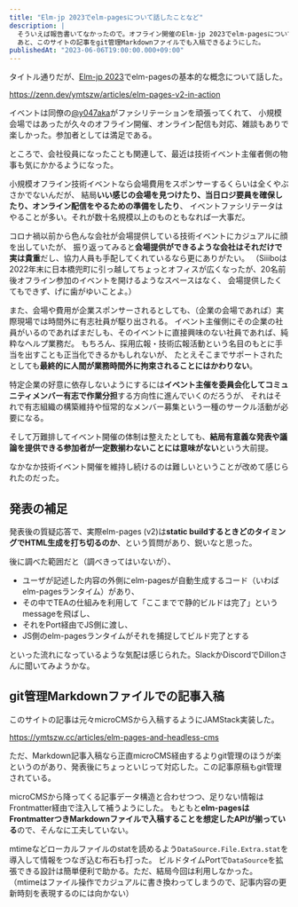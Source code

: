 ```yaml
---
title: "Elm-jp 2023でelm-pagesについて話したことなど"
description: |
  そういえば報告書いてなかったので。オフライン開催のElm-jp 2023でelm-pagesについて話した記録。
  あと、このサイトの記事をgit管理Markdownファイルでも入稿できるようにした。
publishedAt: "2023-06-06T19:00:00.000+09:00"
---
```


タイトル通りだが、[Elm-jp 2023](https://elm-jp.connpass.com/event/280401/)でelm-pagesの基本的な概念について話した。

<https://zenn.dev/ymtszw/articles/elm-pages-v2-in-action>

イベントは同僚の[@y047aka](https://twitter.com/y047aka)がファシリテーションを頑張ってくれて、
小規模会場ではあったが久々のオフライン開催、オンライン配信も対応、雑談もありで楽しかった。参加者としては満足である。

ところで、会社役員になったことも関連して、最近は技術イベント主催者側の物事も気にかかるようになった。

小規模オフライン技術イベントなら会場費用をスポンサーするくらいは全くやぶさかでないんだが、
結局**いい感じの会場を見つけたり、当日ロジ要員を確保したり、オンライン配信をやるための準備をしたり**、
イベントファシリテータはやることが多い。それが数十名規模以上のものともなれば一大事だ。

コロナ禍以前から色んな会社が会場提供している技術イベントにカジュアルに顔を出していたが、
振り返ってみると**会場提供ができるような会社はそれだけで実は貴重**だし、協力人員も手配してくれているなら更にありがたい。
（Siiiboは2022年末に日本橋兜町に引っ越してちょっとオフィスが広くなったが、20名前後オフライン参加のイベントを開けるようなスペースはなく、
会場提供したくてもできず、げに歯がゆいことよ。）

また、会場や費用が企業スポンサーされるとしても、（企業の会場であれば）実際現場では時間外に有志社員が駆り出される。
イベント主催側にその企業の社員がいるのであればまだしも、そのイベントに直接興味のない社員であれば、純粋なヘルプ業務だ。
もちろん、採用広報・技術広報活動という名目のもとに手当を出すことも正当化できるかもしれないが、
たとえそこまでサポートされたとしても**最終的に人間が業務時間外に拘束されることにはかわりない**。

特定企業の好意に依存しないようにするには**イベント主催を委員会化してコミュニティメンバー有志で作業分担**する方向性に進んでいくのだろうが、
それはそれで有志組織の構築維持や恒常的なメンバー募集という一種のサークル活動が必要になる。

そして万難排してイベント開催の体制は整えたとしても、**結局有意義な発表や議論を提供できる参加者が一定数揃わないことには意味がない**という大前提。

なかなか技術イベント開催を維持し続けるのは難しいということが改めて感じられたのだった。

## 発表の補足

発表後の質疑応答で、実際elm-pages (v2)は**static buildするときどのタイミングでHTML生成を打ち切るのか**、という質問があり、鋭いなと思った。

後に調べた範囲だと（調べきってはいないが）、

- ユーザが記述した内容の外側にelm-pagesが自動生成するコード（いわばelm-pagesランタイム）があり、
- その中でTEAの仕組みを利用して「ここまでで静的ビルドは完了」というmessageを飛ばし、
- それをPort経由でJS側に渡し、
- JS側のelm-pagesランタイムがそれを捕捉してビルド完了とする

といった流れになっているような気配は感じられた。SlackかDiscordでDillonさんに聞いてみようかな。

## git管理Markdownファイルでの記事入稿

このサイトの記事は元々microCMSから入稿するようにJAMStack実装した。

<https://ymtszw.cc/articles/elm-pages-and-headless-cms>

ただ、Markdown記事入稿なら正直microCMS経由するよりgit管理のほうが楽というのがあり、発表後にちょっといじって対応した。この記事原稿もgit管理されている。

microCMSから降ってくる記事データ構造と合わせつつ、足りない情報はFrontmatter経由で注入して補うようにした。
もともと**elm-pagesはFrontmatterつきMarkdownファイルで入稿することを想定したAPIが揃っている**ので、そんなに工夫していない。

mtimeなどローカルファイルのstatを読めるよう`DataSource.File.Extra.stat`を導入して情報をつなぎ込む布石も打った。
ビルドタイムPortで`DataSource`を拡張できる設計は簡単便利で助かる。ただ、結局今回は利用しなかった。
（mtimeはファイル操作でカジュアルに書き換わってしまうので、記事内容の更新時刻を表現するのには向かない）
